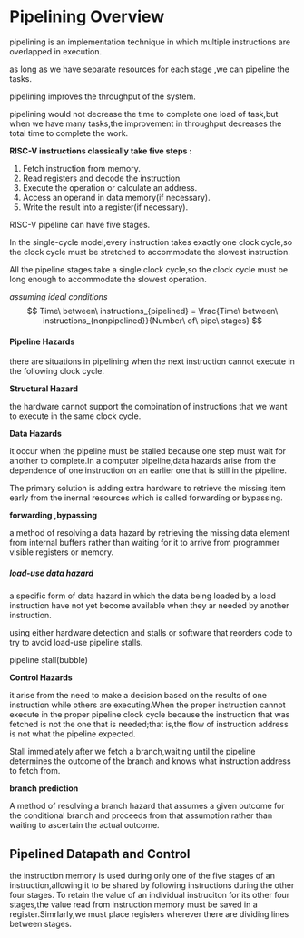 # Pipelining Overview

pipelining is an implementation technique in which multiple instructions are overlapped in execution.

as long as we have separate resources for each stage ,we can pipeline the tasks.

pipelining improves the throughput of the system.

pipelining would not decrease the time to complete one load of task,but when we have many tasks,the improvement in throughput decreases the total time to complete the work.

**RISC-V instructions classically take five steps :**

1. Fetch instruction from memory.
2. Read registers and decode the instruction.
3. Execute the operation or calculate an address.
4. Access an operand in data memory(if necessary).
5. Write the result into a register(if necessary).

RISC-V pipeline can have five stages.

In the single-cycle model,every instruction takes exactly one clock cycle,so the clock cycle must be stretched to accommodate the slowest instruction.

All the pipeline stages take a single clock cycle,so the clock cycle must be long enough to accommodate the slowest operation.

*assuming ideal conditions*
$$
Time\ between\ instructions_{pipelined} = \frac{Time\ between\ instructions_{nonpipelined}}{Number\ of\ pipe\ stages}
$$

#### Pipeline Hazards

there are situations in pipelining when the next instruction cannot execute in the following clock cycle.

**Structural Hazard**

the hardware cannot support the combination of instructions that we want to execute in the same clock cycle.

**Data Hazards**

it occur when the pipeline must be stalled because one step must wait for another to complete.In a computer pipeline,data hazards arise from the dependence of one instruction on an earlier one that is still in the pipeline.

The primary solution is adding extra hardware to retrieve the missing item early from the inernal resources which is  called forwarding or bypassing.

**forwarding ,bypassing**

a method of resolving a data hazard by retrieving the missing data element from internal buffers rather than waiting for it to arrive from programmer visible registers or memory.

##### load-use data hazard

a specific form of data hazard in which the data being loaded by a load instruction have not yet become available when they ar needed by another instruction.

using either hardware detection and stalls or software that reorders code to try to avoid load-use pipeline stalls.

pipeline stall(bubble)

**Control Hazards**

it arise from the need to make a decision based on the results of one instruction while others are executing.When the proper instruction cannot execute in the proper pipeline clock cycle because the instruction that was fetched is not the one that is needed;that is,the flow of instruction address is not what the pipeline expected.

Stall immediately after we fetch a branch,waiting until the pipeline determines the outcome of the branch and knows what instruction address to fetch from.

**branch prediction**

A method of resolving a branch hazard that assumes a given outcome for the conditional branch and proceeds from that assumption rather than waiting to ascertain the actual outcome.

## Pipelined Datapath and Control

the instruction memory is used during only one of the five stages of an instruction,allowing it to be shared by following instructions during the other four stages. To retain the value of an individual instruciton for its other four stages,the value read from instruction memory must be saved in a register.Simrlarly,we must place registers wherever there are dividing lines between stages.